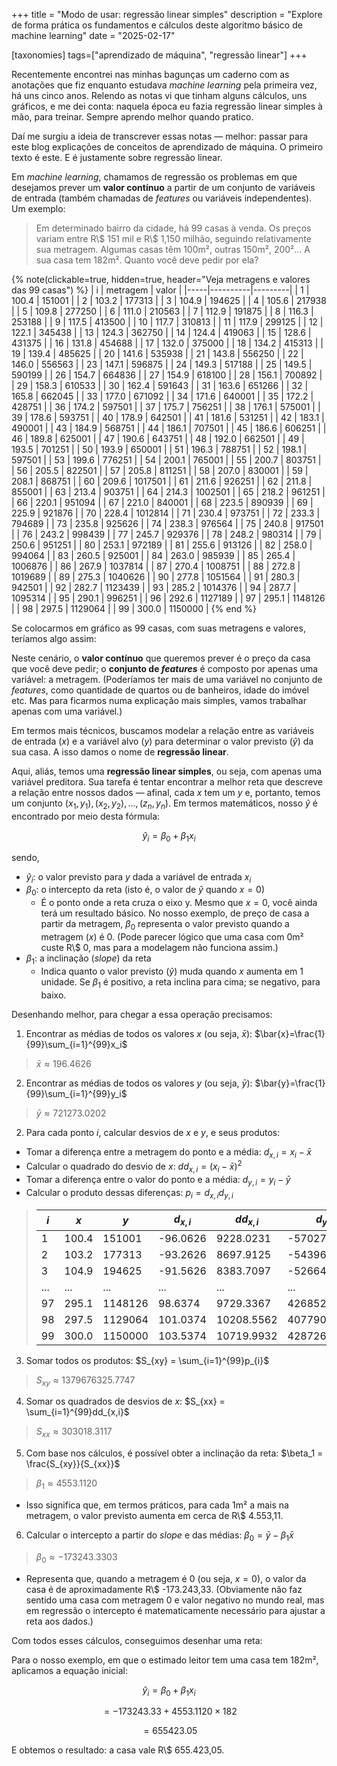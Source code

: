 +++
title = "Modo de usar: regressão linear simples"
description = "Explore de forma prática os fundamentos e cálculos deste algoritmo básico de machine learning"
date = "2025-02-17"

[taxonomies]
tags=["aprendizado de máquina", "regressão linear"]
+++

Recentemente encontrei nas minhas bagunças um caderno com as anotações que fiz enquanto estudava _machine learning_ pela primeira vez, há uns cinco anos. Relendo as notas vi que tinham alguns cálculos, uns gráficos, e me dei conta: naquela época eu fazia regressão linear simples à mão, para treinar. Sempre aprendo melhor quando pratico.

Daí me surgiu a ideia de transcrever essas notas &mdash; melhor: passar para este blog explicações de conceitos de aprendizado de máquina. O primeiro texto é este. E é justamente sobre regressão linear.

Em _machine learning_, chamamos de regressão os problemas em que desejamos prever um **valor contínuo** a partir de um conjunto de variáveis de entrada (também chamadas de _features_ ou variáveis independentes). Um exemplo:

> Em determinado bairro da cidade, há 99 casas à venda. Os preços variam entre R\\$ 151 mil e R\\$ 1,150 milhão, seguindo relativamente sua metragem. Algumas casas têm 100m², outras 150m², 200²... A sua casa tem 182m². Quanto você deve pedir por ela?

{% note(clickable=true, hidden=true, header="Veja metragens e valores das 99 casas") %}
| i   | metragem | valor   |
|-----|----------|---------|
| 1   | 100.4    | 151001  |
| 2   | 103.2    | 177313  |
| 3   | 104.9    | 194625  |
| 4   | 105.6    | 217938  |
| 5   | 109.8    | 277250  |
| 6   | 111.0    | 210563  |
| 7   | 112.9    | 191875  |
| 8   | 116.3    | 253188  |
| 9   | 117.5    | 413500  |
| 10  | 117.7    | 310813  |
| 11  | 117.9    | 299125  |
| 12  | 122.1    | 345438  |
| 13  | 124.3    | 362750  |
| 14  | 124.4    | 419063  |
| 15  | 128.6    | 431375  |
| 16  | 131.8    | 454688  |
| 17  | 132.0    | 375000  |
| 18  | 134.2    | 415313  |
| 19  | 139.4    | 485625  |
| 20  | 141.6    | 535938  |
| 21  | 143.8    | 556250  |
| 22  | 146.0    | 556563  |
| 23  | 147.1    | 596875  |
| 24  | 149.3    | 517188  |
| 25  | 149.5    | 590199  |
| 26  | 154.7    | 664836  |
| 27  | 154.9    | 618100  |
| 28  | 156.1    | 700892  |
| 29  | 158.3    | 610533  |
| 30  | 162.4    | 591643  |
| 31  | 163.6    | 651266  |
| 32  | 165.8    | 662045  |
| 33  | 177.0    | 671092  |
| 34  | 171.6    | 640001  |
| 35  | 172.2    | 428751  |
| 36  | 174.2    | 597501  |
| 37  | 175.7    | 756251  |
| 38  | 176.1    | 575001  |
| 39  | 178.6    | 593751  |
| 40  | 178.9    | 642501  |
| 41  | 181.6    | 531251  |
| 42  | 183.1    | 490001  |
| 43  | 184.9    | 568751  |
| 44  | 186.1    | 707501  |
| 45  | 186.6    | 606251  |
| 46  | 189.8    | 625001  |
| 47  | 190.6    | 643751  |
| 48  | 192.0    | 662501  |
| 49  | 193.5    | 701251  |
| 50  | 193.9    | 650001  |
| 51  | 196.3    | 788751  |
| 52  | 198.1    | 597501  |
| 53  | 199.6    | 776251  |
| 54  | 200.1    | 765001  |
| 55  | 200.7    | 803751  |
| 56  | 205.5    | 822501  |
| 57  | 205.8    | 811251  |
| 58  | 207.0    | 830001  |
| 59  | 208.1    | 868751  |
| 60  | 209.6    | 1017501 |
| 61  | 211.6    | 926251  |
| 62  | 211.8    | 855001  |
| 63  | 213.4    | 903751  |
| 64  | 214.3    | 1002501 |
| 65  | 218.2    | 961251  |
| 66  | 220.1    | 951094  |
| 67  | 221.0    | 840001  |
| 68  | 223.5    | 890939  |
| 69  | 225.9    | 921876  |
| 70  | 228.4    | 1012814 |
| 71  | 230.4    | 973751  |
| 72  | 233.3    | 794689  |
| 73  | 235.8    | 925626  |
| 74  | 238.3    | 976564  |
| 75  | 240.8    | 917501  |
| 76  | 243.2    | 998439  |
| 77  | 245.7    | 929376  |
| 78  | 248.2    | 980314  |
| 79  | 250.6    | 951251  |
| 80  | 253.1    | 972189  |
| 81  | 255.6    | 913126  |
| 82  | 258.0    | 994064  |
| 83  | 260.5    | 925001  |
| 84  | 263.0    | 985939  |
| 85  | 265.4    | 1006876 |
| 86  | 267.9    | 1037814 |
| 87  | 270.4    | 1008751 |
| 88  | 272.8    | 1019689 |
| 89  | 275.3    | 1040626 |
| 90  | 277.8    | 1051564 |
| 91  | 280.3    | 942501  |
| 92  | 282.7    | 1123439 |
| 93  | 285.2    | 1014376 |
| 94  | 287.7    | 1095314 |
| 95  | 290.1    | 996251  |
| 96  | 292.6    | 1127189 |
| 97  | 295.1    | 1148126 |
| 98  | 297.5    | 1129064 |
| 99  | 300.0    | 1150000 |
{% end %}

Se colocarmos em gráfico as 99 casas, com suas metragens e valores, teríamos algo assim:

<div id="graph1" class="d3js"></div>
<div id="tooltip" style="position: absolute; display: none; pointer-events: none; background: #fff; border: 1px solid #121212; padding: 5px; font-size: 12px; color: #121212;"></div>

<script>
  (function(){
  // Hardcoded data: 99 points in three groups

  // Group 1 (33 points): metragem from 100 to 170, valor from 150000 to 800000.
  const group1 = [
    { metragem: 100.4, valor: 151001 },
    { metragem: 103.2, valor: 177313 },
    { metragem: 104.9, valor: 194625 },
    { metragem: 105.6, valor: 217938 },
    { metragem: 109.8, valor: 277250 },
    { metragem: 111.0, valor: 210563 },
    { metragem: 112.9, valor: 191875 },
    { metragem: 116.3, valor: 253188 },
    { metragem: 117.5, valor: 413500 },
    { metragem: 117.7, valor: 310813 },
    { metragem: 117.9, valor: 299125 },
    { metragem: 122.1, valor: 345438 },
    { metragem: 124.3, valor: 362750 },
    { metragem: 124.4, valor: 419063 },
    { metragem: 128.6, valor: 431375 },
    { metragem: 131.8, valor: 454688 },
    { metragem: 132.0, valor: 375000 },
    { metragem: 134.2, valor: 415313 },
    { metragem: 139.4, valor: 485625 },
    { metragem: 141.6, valor: 535938 },
    { metragem: 143.8, valor: 556250 },
    { metragem: 146.0, valor: 556563 },
    { metragem: 147.1, valor: 596875 },
    { metragem: 149.3, valor: 517188 },
    { metragem: 149.5, valor: 590199 },
    { metragem: 154.7, valor: 664836 },
    { metragem: 154.9, valor: 618100 },
    { metragem: 156.1, valor: 700892 },
    { metragem: 158.3, valor: 610533 },
    { metragem: 162.4, valor: 591643 },
    { metragem: 163.6, valor: 651266 },
    { metragem: 165.8, valor: 662045 },
    { metragem: 177.0, valor: 671092 }
  ];

  // Group 2 (33 points): metragem from 171 to 220, valor from 400001 to 1000000.
  const group2 = [
    { metragem: 171.6, valor: 640001 },
    { metragem: 172.2, valor: 428751 },
    { metragem: 174.2, valor: 597501 },
    { metragem: 175.7, valor: 756251 },
    { metragem: 176.1, valor: 575001 },
    { metragem: 178.6, valor: 593751 },
    { metragem: 178.9, valor: 642501 },
    { metragem: 181.6, valor: 531251 },
    { metragem: 183.1, valor: 490001 },
    { metragem: 184.9, valor: 568751 },
    { metragem: 186.1, valor: 707501 },
    { metragem: 186.6, valor: 606251 },
    { metragem: 189.8, valor: 625001 },
    { metragem: 190.6, valor: 643751 },
    { metragem: 192.0, valor: 662501 },
    { metragem: 193.5, valor: 701251 },
    { metragem: 193.9, valor: 650001 },
    { metragem: 196.3, valor: 788751 },
    { metragem: 198.1, valor: 597501 },
    { metragem: 199.6, valor: 776251 },
    { metragem: 200.1, valor: 765001 },
    { metragem: 200.7, valor: 803751 },
    { metragem: 205.5, valor: 822501 },
    { metragem: 205.8, valor: 811251 },
    { metragem: 207.0, valor: 830001 },
    { metragem: 208.1, valor: 868751 },
    { metragem: 209.6, valor: 1017501 },
    { metragem: 211.6, valor: 926251 },
    { metragem: 211.8, valor: 855001 },
    { metragem: 213.4, valor: 903751 },
    { metragem: 214.3, valor: 1002501 },
    { metragem: 218.2, valor: 961251 },
    { metragem: 220.1, valor: 951094 }
  ];

  // Group 3 (33 points): metragem from 221 to 300, valor from 800001 to 1150000.
  const group3 = [
    { metragem: 221.0, valor: 840001 },
    { metragem: 223.5, valor: 890939 },
    { metragem: 225.9, valor: 921876 },
    { metragem: 228.4, valor: 1012814 },
    { metragem: 230.4, valor: 973751 },
    { metragem: 233.3, valor: 794689 },
    { metragem: 235.8, valor: 925626 },
    { metragem: 238.3, valor: 976564 },
    { metragem: 240.8, valor: 917501 },
    { metragem: 243.2, valor: 998439 },
    { metragem: 245.7, valor: 929376 },
    { metragem: 248.2, valor: 980314 },
    { metragem: 250.6, valor: 951251 },
    { metragem: 253.1, valor: 972189 },
    { metragem: 255.6, valor: 913126 },
    { metragem: 258.0, valor: 994064 },
    { metragem: 260.5, valor: 925001 },
    { metragem: 263.0, valor: 985939 },
    { metragem: 265.4, valor: 1006876 },
    { metragem: 267.9, valor: 1037814 },
    { metragem: 270.4, valor: 1008751 },
    { metragem: 272.8, valor: 1019689 },
    { metragem: 275.3, valor: 1040626 },
    { metragem: 277.8, valor: 1051564 },
    { metragem: 280.3, valor: 942501 },
    { metragem: 282.7, valor: 1123439 },
    { metragem: 285.2, valor: 1014376 },
    { metragem: 287.7, valor: 1095314 },
    { metragem: 290.1, valor: 996251 },
    { metragem: 292.6, valor: 1127189 },
    { metragem: 295.1, valor: 1148126 },
    { metragem: 297.5, valor: 1129064 },
    { metragem: 300.0, valor: 1150000 }
  ];

  // Combine all groups into one array
  const data = group1.concat(group2, group3);

  // --- D3 Visualization ---
  const virtualWidth = 600;
  const virtualHeight = 300;
  const margin = { top: 20, right: 20, bottom: 40, left: 50 };
  const width = virtualWidth - margin.left - margin.right;
  const height = virtualHeight - margin.top - margin.bottom;

  // Create the SVG container
  const svg0 = d3.select("#graph1")
    .append("svg")
      .attr("preserveAspectRatio", "xMidYMid meet")
      .attr("width", `${virtualWidth}`)
      .attr("height", `${virtualHeight}`)
      .attr("viewBox", `0 0 ${virtualWidth} ${virtualHeight}`);

  const svg = svg0.append("g")
    .attr("transform", `translate(${margin.left},${margin.top})`);

  // Define scales
  const xScale = d3.scaleLinear()
                   .domain([100, 300])
                   .range([0, width])
                   .nice();

  const yScale = d3.scaleLinear()
                   .domain([150000, 1150000])
                   .range([height, 0])
                   .nice();

  // Create axes
  const xAxis = d3.axisBottom(xScale)
                  .tickFormat(d => `${d}m²`)
                  .ticks(5);

  const yAxis = d3.axisLeft(yScale)
                  .tickFormat(d => `R$ ${(d/1000).toFixed(0)}k`)
                  .ticks(5);

  // Draw axes
  svg.append("g")
     .attr("class", "axis")
     .attr("transform", `translate(0, ${height})`)
     .call(xAxis);

  svg.append("g")
     .attr("class", "axis")
     .call(yAxis);

  // Draw data points with tooltips
  svg.selectAll(".dot")
     .data(data)
     .enter()
     .append("circle")
       .attr("class", "dot")
       .attr("cx", d => xScale(d.metragem))
       .attr("cy", d => yScale(d.valor))
       .attr("r", 5)
       .attr("fill", "#ef5350")
       .on("mouseover", function(event, d) {
          d3.select("#tooltip")
            .style("display", "block")
            .html(`Metragem: ${d.metragem.toFixed(1)} m²<br>Valor: R$ ${(d.valor/1000).toFixed(0)}k`);
       })
       .on("mousemove", function(event) {
          d3.select("#tooltip")
            .style("left", (event.pageX + 10) + "px")
            .style("top", (event.pageY - 28) + "px");
       })
       .on("mouseout", function() {
          d3.select("#tooltip").style("display", "none");
       });
         })();
</script>

Neste cenário, o **valor contínuo** que queremos prever é o preço da casa que você deve pedir; o **conjunto de _features_** é composto por apenas uma variável: a metragem. (Poderíamos ter mais de uma variável no conjunto de _features_, como quantidade de quartos ou de banheiros, idade do imóvel etc. Mas para ficarmos numa explicação mais simples, vamos trabalhar apenas com uma variável.)

Em termos mais técnicos, buscamos modelar a relação entre as variáveis de entrada ($x$) e a variável alvo ($y$) para determinar o valor previsto ($\hat{y}$) da sua casa. A isso damos o nome de **regressão linear**.

Aqui, aliás, temos uma **regressão linear simples**, ou seja, com apenas uma variável preditora. Sua tarefa é tentar encontrar a melhor reta que descreve a relação entre nossos dados &mdash; afinal, cada $x$ tem um $y$ e, portanto, temos um conjunto $(x_1,y_1),(x_2, y_2),...,(z_n,y_n)$. Em termos matemáticos, nosso $\hat{y}$ é encontrado por meio desta fórmula:

$$
\hat{y}_i=\beta_0 + \beta_1 x_i
$$

sendo,

- $\hat{y}_i$: o valor previsto para $y$ dada a variável de entrada $x_i$
- $\beta_0$: o intercepto da reta (isto é, o valor de $\hat{y}$ quando $x=0$)
  - É o ponto onde a reta cruza o eixo y. Mesmo que $x=0$, você ainda terá um resultado básico. No nosso exemplo, de preço de casa a partir da metragem, $\beta_0$ representa o valor previsto quando a metragem ($x$) é 0. (Pode parecer lógico que uma casa com 0m² custe R\\$ 0, mas para a modelagem não funciona assim.)
- $\beta_1$: a inclinação (_slope_) da reta
  - Indica quanto o valor previsto ($\hat{y}$) muda quando $x$ aumenta em 1 unidade. Se $\beta_1$ é positivo, a reta inclina para cima; se negativo, para baixo.

Desenhando melhor, para chegar a essa operação precisamos:

1. Encontrar as médias de todos os valores $x$ (ou seja, $\bar{x}$): $\bar{x}=\frac{1}{99}\sum_{i=1}^{99}x_i$

> $\bar{x} \approx 196.4626$

2. Encontrar as médias de todos os valores $y$ (ou seja, $\bar{y}$): $\bar{y}=\frac{1}{99}\sum_{i=1}^{99}y_i$

> $\bar{y} \approx 721273.0202$

2. Para cada ponto $i$, calcular desvios de $x$ e $y$, e seus produtos:

  - Tomar a diferença entre a metragem do ponto e a média: $d_{x,i}=x_{i}-\bar{x}$
  - Calcular o quadrado do desvio de $x$: $dd_{x,i}=(x_{i}-\bar{x})^2$
  - Tomar a diferença entre o valor do ponto e a média: $d_{y,i}=y_{i}-\bar{y}$
  - Calcular o produto dessas diferenças: $p_{i}=d_{x,i}d_{y,i}$

> | $i$ | $x$ | $y$ | $d_{x,i}$ | $dd_{x,i}$ | $d_{y,i}$ | $p_{i}$ |
> | --- | --- | --- | --- | --- | --- | --- |
> | 1   | 100.4 | 151001  | -96.0626 | 9228.0231 | -570272.0202 | 54781812.9677 |
> | 2   | 103.2 | 177313  | -93.2626 | 8697.9125 | -543960.0202 | 50731125.7799 |
> | 3   | 104.9 | 194625  | -91.5626 | 8383.7097 | -526648.0202 | 48221262.0144 |
> | ... | ... | ... | ... | ... | ... |
> | 97 | 295.1 | 1148126 | 98.6374 | 9729.3367 | 426852.9798 | 42103668.1097 |
> | 98 | 297.5 | 1129064 | 101.0374 | 10208.5562 | 407790.9798 | 41202140.3424 | 
> | 99 | 300.0 | 1150000 | 103.5374 | 10719.9932 | 428726.9798 | 44389276.7983 |

3. Somar todos os produtos: $S_{xy} = \sum_{i=1}^{99}p_{i}$

> $S_{xy} \approx 1379676325.7747$

4. Somar os quadrados de desvios de $x$: $S_{xx} = \sum_{i=1}^{99}dd_{x,i}$

> $S_{xx} \approx 303018.3117$

5. Com base nos cálculos, é possível obter a inclinação da reta: $\beta_1 = \frac{S_{xy}}{S_{xx}}$

> $\beta_1 \approx 4553.1120$

  - Isso significa que, em termos práticos, para cada 1m² a mais na metragem, o valor previsto aumenta em cerca de R\\$ 4.553,11.

6. Calcular o intercepto a partir do _slope_ e das médias: $\beta_0=\bar{y}- \beta_1\bar{x}$

> $\beta_0 \approx -173243.3303$

  - Representa que, quando a metragem é 0 (ou seja, $x=0$), o valor da casa é de aproximadamente R\\$ -173.243,33. (Obviamente não faz sentido uma casa com metragem 0 e valor negativo no mundo real, mas em regressão o intercepto é matematicamente necessário para ajustar a reta aos dados.)

Com todos esses cálculos, conseguimos desenhar uma reta:

<div id="graph2" class="d3js"></div>
<div id="tooltip" style="position: absolute; display: none; pointer-events: none; background: #fff; border: 1px solid #121212; padding: 5px; font-size: 12px; color: #121212;"></div>

<script>
  (function(){
  // Hardcoded data: 99 points in three groups

  // Group 1 (33 points): metragem from 100 to 170, valor from 150000 to 800000.
  const group4 = [
    { metragem: 100.4, valor: 151001 },
    { metragem: 103.2, valor: 177313 },
    { metragem: 104.9, valor: 194625 },
    { metragem: 105.6, valor: 217938 },
    { metragem: 109.8, valor: 277250 },
    { metragem: 111.0, valor: 210563 },
    { metragem: 112.9, valor: 191875 },
    { metragem: 116.3, valor: 253188 },
    { metragem: 117.5, valor: 413500 },
    { metragem: 117.7, valor: 310813 },
    { metragem: 117.9, valor: 299125 },
    { metragem: 122.1, valor: 345438 },
    { metragem: 124.3, valor: 362750 },
    { metragem: 124.4, valor: 419063 },
    { metragem: 128.6, valor: 431375 },
    { metragem: 131.8, valor: 454688 },
    { metragem: 132.0, valor: 375000 },
    { metragem: 134.2, valor: 415313 },
    { metragem: 139.4, valor: 485625 },
    { metragem: 141.6, valor: 535938 },
    { metragem: 143.8, valor: 556250 },
    { metragem: 146.0, valor: 556563 },
    { metragem: 147.1, valor: 596875 },
    { metragem: 149.3, valor: 517188 },
    { metragem: 149.5, valor: 590199 },
    { metragem: 154.7, valor: 664836 },
    { metragem: 154.9, valor: 618100 },
    { metragem: 156.1, valor: 700892 },
    { metragem: 158.3, valor: 610533 },
    { metragem: 162.4, valor: 591643 },
    { metragem: 163.6, valor: 651266 },
    { metragem: 165.8, valor: 662045 },
    { metragem: 177.0, valor: 671092 }
  ];

  // Group 2 (33 points): metragem from 171 to 220, valor from 400001 to 1000000.
  const group5 = [
    { metragem: 171.6, valor: 640001 },
    { metragem: 172.2, valor: 428751 },
    { metragem: 174.2, valor: 597501 },
    { metragem: 175.7, valor: 756251 },
    { metragem: 176.1, valor: 575001 },
    { metragem: 178.6, valor: 593751 },
    { metragem: 178.9, valor: 642501 },
    { metragem: 181.6, valor: 531251 },
    { metragem: 183.1, valor: 490001 },
    { metragem: 184.9, valor: 568751 },
    { metragem: 186.1, valor: 707501 },
    { metragem: 186.6, valor: 606251 },
    { metragem: 189.8, valor: 625001 },
    { metragem: 190.6, valor: 643751 },
    { metragem: 192.0, valor: 662501 },
    { metragem: 193.5, valor: 701251 },
    { metragem: 193.9, valor: 650001 },
    { metragem: 196.3, valor: 788751 },
    { metragem: 198.1, valor: 597501 },
    { metragem: 199.6, valor: 776251 },
    { metragem: 200.1, valor: 765001 },
    { metragem: 200.7, valor: 803751 },
    { metragem: 205.5, valor: 822501 },
    { metragem: 205.8, valor: 811251 },
    { metragem: 207.0, valor: 830001 },
    { metragem: 208.1, valor: 868751 },
    { metragem: 209.6, valor: 1017501 },
    { metragem: 211.6, valor: 926251 },
    { metragem: 211.8, valor: 855001 },
    { metragem: 213.4, valor: 903751 },
    { metragem: 214.3, valor: 1002501 },
    { metragem: 218.2, valor: 961251 },
    { metragem: 220.1, valor: 951094 }
  ];

  // Group 3 (33 points): metragem from 221 to 300, valor from 800001 to 1150000.
  const group6 = [
    { metragem: 221.0, valor: 840001 },
    { metragem: 223.5, valor: 890939 },
    { metragem: 225.9, valor: 921876 },
    { metragem: 228.4, valor: 1012814 },
    { metragem: 230.4, valor: 973751 },
    { metragem: 233.3, valor: 794689 },
    { metragem: 235.8, valor: 925626 },
    { metragem: 238.3, valor: 976564 },
    { metragem: 240.8, valor: 917501 },
    { metragem: 243.2, valor: 998439 },
    { metragem: 245.7, valor: 929376 },
    { metragem: 248.2, valor: 980314 },
    { metragem: 250.6, valor: 951251 },
    { metragem: 253.1, valor: 972189 },
    { metragem: 255.6, valor: 913126 },
    { metragem: 258.0, valor: 994064 },
    { metragem: 260.5, valor: 925001 },
    { metragem: 263.0, valor: 985939 },
    { metragem: 265.4, valor: 1006876 },
    { metragem: 267.9, valor: 1037814 },
    { metragem: 270.4, valor: 1008751 },
    { metragem: 272.8, valor: 1019689 },
    { metragem: 275.3, valor: 1040626 },
    { metragem: 277.8, valor: 1051564 },
    { metragem: 280.3, valor: 942501 },
    { metragem: 282.7, valor: 1123439 },
    { metragem: 285.2, valor: 1014376 },
    { metragem: 287.7, valor: 1095314 },
    { metragem: 290.1, valor: 996251 },
    { metragem: 292.6, valor: 1127189 },
    { metragem: 295.1, valor: 1148126 },
    { metragem: 297.5, valor: 1129064 },
    { metragem: 300.0, valor: 1150000 }
  ];

  // Combine all groups into one array
  const data = group4.concat(group5, group6);

  // --- D3 Visualization ---
  const virtualWidth = 600;
  const virtualHeight = 300;
  const margin = { top: 20, right: 20, bottom: 40, left: 50 };
  const width = virtualWidth - margin.left - margin.right;
  const height = virtualHeight - margin.top - margin.bottom;

  // Create the SVG container
  const svg0 = d3.select("#graph2")
    .append("svg")
      .attr("preserveAspectRatio", "xMidYMid meet")
      .attr("width", `${virtualWidth}`)
      .attr("height", `${virtualHeight}`)
      .attr("viewBox", `0 0 ${virtualWidth} ${virtualHeight}`);

  const svg = svg0.append("g")
    .attr("transform", `translate(${margin.left},${margin.top})`);

  // Define scales
  const xScale = d3.scaleLinear()
                   .domain([100, 300])
                   .range([0, width])
                   .nice();

  const yScale = d3.scaleLinear()
                   .domain([150000, 1150000])
                   .range([height, 0])
                   .nice();

  // Create axes
  const xAxis = d3.axisBottom(xScale)
                  .tickFormat(d => `${d}m²`)
                  .ticks(5);

  const yAxis = d3.axisLeft(yScale)
                  .tickFormat(d => `R$ ${(d/1000).toFixed(0)}k`)
                  .ticks(5);

  // Draw axes
  svg.append("g")
     .attr("class", "axis")
     .attr("transform", `translate(0, ${height})`)
     .call(xAxis);

  svg.append("g")
     .attr("class", "axis")
     .call(yAxis);

  // Draw data points with tooltips
  svg.selectAll(".dot")
     .data(data)
     .enter()
     .append("circle")
       .attr("class", "dot")
       .attr("cx", d => xScale(d.metragem))
       .attr("cy", d => yScale(d.valor))
       .attr("r", 5)
       .attr("fill", "#ef5350")
       .on("mouseover", function(event, d) {
          d3.select("#tooltip")
            .style("display", "block")
            .html(`Metragem: ${d.metragem.toFixed(1)} m²<br>Valor: R$ ${(d.valor/1000).toFixed(0)}k`);
       })
       .on("mousemove", function(event) {
          d3.select("#tooltip")
            .style("left", (event.pageX + 10) + "px")
            .style("top", (event.pageY - 28) + "px");
       })
       .on("mouseout", function() {
          d3.select("#tooltip").style("display", "none");
       });

  // --- Simple Linear Regression ---
  // Calculate regression coefficients
  const n = data.length;
  let sumX = 0, sumY = 0;
  data.forEach(d => {
    sumX += d.metragem;
    sumY += d.valor;
  });
  const meanX = sumX / n;
  const meanY = sumY / n;

  let num = 0, den = 0;
  data.forEach(d => {
    num += (d.metragem - meanX) * (d.valor - meanY);
    den += Math.pow(d.metragem - meanX, 2);
  });
  const slope = num / den;
  const intercept = meanY - slope * meanX;

  // Define endpoints for the regression line using the x-domain
  const x1 = 100;
  const x2 = 300;
  const y1 = slope * x1 + intercept;
  const y2 = slope * x2 + intercept;

  // Draw the regression line
  svg.append("line")
     .attr("class", "regression-line")
     .attr("x1", xScale(x1))
     .attr("y1", yScale(y1))
     .attr("x2", xScale(x2))
     .attr("y2", yScale(y2))
     .attr("stroke", "#f0f0f0")
     .attr("stroke-width", 2);
       })();
</script>

Para o nosso exemplo, em que o estimado leitor tem uma casa tem 182m², aplicamos a equação inicial:

$$
\hat{y}_i=\beta_0 + \beta_1 x_i
$$

$$
= -173243.33 + 4553.1120 \times 182
$$

$$
= 655423.05
$$

E obtemos o resultado: a casa vale R\\$ 655.423,05.
